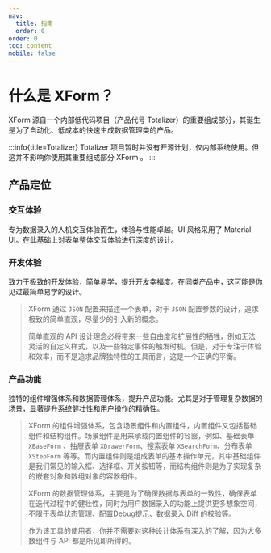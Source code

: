 ```yaml
---
nav:
  title: 指南
  order: 0
order: 0
toc: content
mobile: false
---
```


# 什么是 XForm？

XForm 源自一个内部低代码项目（产品代号 Totalizer）的重要组成部分，其诞生是为了自动化、低成本的快速生成数据管理类的产品。

:::info{title=Totalizer}
Totalizer 项目暂时并没有开源计划，仅内部系统使用。但这并不影响你使用其重要组成部分 XForm 。
:::


## 产品定位

### 交互体验

专为数据录入的人机交互体验而生，体验与性能卓越。UI 风格采用了 Material UI。在此基础上对表单整体交互体验进行深度的设计。

### 开发体验

致力于极致的开发体验，简单易学，提升开发幸福度。在同类产品中，这可能是你见过最简单易学的设计。

> XForm 通过 `JSON` 配置来描述一个表单，对于 `JSON` 配置参数的设计，追求极致的简单直观，尽量少的引入新的概念。
> 
> 简单直观的 API 设计理念必将带来一些自由度和扩展性的牺牲，例如无法灵活的自定义样式，以及一些特定事件的触发时机。但是，对于专注于体验和效率，而不是追求品牌独特性的工具而言，这是一个正确的平衡。

### 产品功能

独特的组件增强体系和数据管理体系，提升产品功能。尤其是对于管理复杂数据的场景，显著提升系统健壮性和用户操作的精确性。

> XForm 的组件增强体系，包含场景组件和内置组件，内置组件又包括基础组件和结构组件。场景组件是用来承载内置组件的容器，例如、基础表单 `XBaseForm` 、抽屉表单 `XDrawerForm`、搜索表单 `XSearchForm`、分布表单 `XStepForm` 等等。而内置组件则是组成表单的基本操作单元，其中基础组件是我们常见的输入框、选择框、开关按钮等，而结构组件则是为了实现复杂的嵌套对象和数组对象的容器组件。
>
> XForm 的数据管理体系，主要是为了确保数据与表单的一致性，确保表单在迭代过程中的健壮性，同时为用户数据录入的功能上提供更多想象空间，不限于表单状态管理、配置Debug提示、数据录入 Diff 的校验等。
>
> 作为该工具的使用者，你并不需要对这种设计体系有深入的了解，因为大多数组件与 API 都是所见即所得的。
